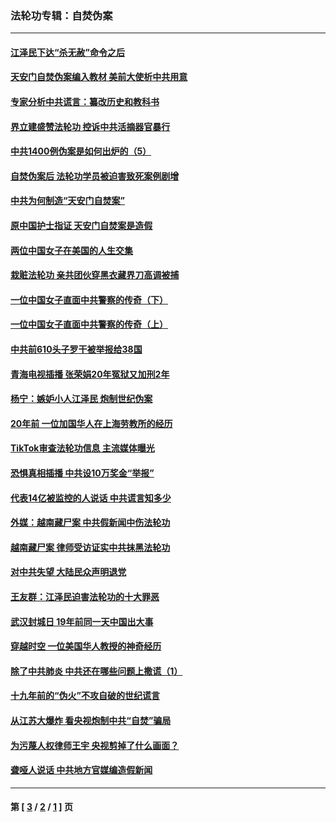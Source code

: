 ### 法轮功专辑：自焚伪案
---
#### [江泽民下达“杀无赦”命令之后](../../pages/nf5562/n13878084.md?07310430) 
#### [天安门自焚伪案编入教材 美前大使析中共用意](../../pages/nf5562/n13791932.md?07310430) 
#### [专家分析中共谎言：纂改历史和教科书](../../pages/nf5562/n13781542.md?07310430) 
#### [界立建盛赞法轮功 控诉中共活摘器官暴行](../../pages/nf5562/n13781971.md?07310430) 
#### [中共1400例伪案是如何出炉的（5）](../../pages/nf5562/n13226831.md?07310430) 
#### [自焚伪案后 法轮功学员被迫害致死案例剧增](../../pages/nf5562/n13190600.md?07310430) 
#### [中共为何制造“天安门自焚案”](../../pages/nf5562/n13183270.md?07310430) 
#### [原中国护士指证 天安门自焚案是造假](../../pages/nf5562/n13172289.md?07310430) 
#### [两位中国女子在美国的人生交集](../../pages/nf5562/n13156138.md?07310430) 
#### [栽赃法轮功 亲共团伙穿黑衣藏界刀高调被捕](../../pages/nf5562/n13073780.md?07310430) 
#### [一位中国女子直面中共警察的传奇（下）](../../pages/nf5562/n12989706.md?07310430) 
#### [一位中国女子直面中共警察的传奇（上）](../../pages/nf5562/n12985072.md?07310430) 
#### [中共前610头子罗干被举报给38国](../../pages/nf5562/n12975419.md?07310430) 
#### [青海电视插播 张荣娟20年冤狱又加刑2年](../../pages/nf5562/n12738166.md?07310430) 
#### [杨宁：嫉妒小人江泽民 炮制世纪伪案](../../pages/nf5562/n12724108.md?07310430) 
#### [20年前 一位加国华人在上海劳教所的经历](../../pages/nf5562/n12707932.md?07310430) 
#### [TikTok审查法轮功信息 主流媒体曝光](../../pages/nf5562/n12362336.md?07310430) 
#### [恐惧真相插播 中共设10万奖金“举报”](../../pages/nf5562/n12306396.md?07310430) 
#### [代表14亿被监控的人说话 中共谎言知多少](../../pages/nf5562/n12297484.md?07310430) 
#### [外媒：越南藏尸案 中共假新闻中伤法轮功](../../pages/nf5562/n12264411.md?07310430) 
#### [越南藏尸案 律师受访证实中共抹黑法轮功](../../pages/nf5562/n12261878.md?07310430) 
#### [对中共失望 大陆民众声明退党](../../pages/nf5562/n12187315.md?07310430) 
#### [王友群：江泽民迫害法轮功的十大罪恶](../../pages/nf5562/n12169074.md?07310430) 
#### [武汉封城日 19年前同一天中国出大事](../../pages/nf5562/n12150901.md?07310430) 
#### [穿越时空  一位美国华人教授的神奇经历](../../pages/nf5562/n12097460.md?07310430) 
#### [除了中共肺炎 中共还在哪些问题上撒谎（1）](../../pages/nf5562/n11955770.md?07310430) 
#### [十九年前的“伪火”不攻自破的世纪谎言](../../pages/nf5562/n11813238.md?07310430) 
#### [从江苏大爆炸 看央视炮制中共“自焚”骗局](../../pages/nf5562/n11140275.md?07310430) 
#### [为污蔑人权律师王宇 央视剪掉了什么画面？](../../pages/nf5562/n11130142.md?07310430) 
#### [聋哑人说话 中共地方官媒编造假新闻](../../pages/nf5562/n11006067.md?07310430) 

---
#### 第 [ [3](./3.md?07310430) / [2](./2.md?07310430) / [1](./1.md?07310430) ] 页
